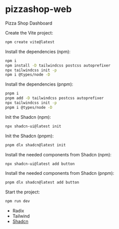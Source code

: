 # pizzashop-web
Pizza Shop Dashboard

Create the Vite project:
```sh
npm create vite@latest
```

Install the dependencies (npm):
```sh
npm i
npm install -D tailwindcss postcss autoprefixer
npx tailwindcss init -p
npm i @types/node -D
```

Install the dependencies (pnpm):
```sh
pnpm i
pnpm add -D tailwindcss postcss autoprefixer
npx tailwindcss init -p
pnpm i @types/node -D
```

Init the Shadcn (npm):
```sh
npx shadcn-ui@latest init
```

Init the Shadcn (pnpm):
```sh
pnpm dlx shadcn@latest init
```

Install the needed components from Shadcn (npm):
```sh
npx shadcn-ui@latest add button
```

Install the needed components from Shadcn (pnpm):
```sh
pnpm dlx shadcn@latest add button
```

Start the project:
```sh
npm run dev
```


- Radix
- Tailwind
- [Shadcn](https://ui.shadcn.com/)